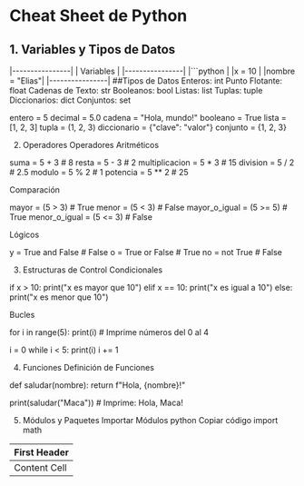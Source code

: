 # Cheat Sheet de Python

## 1. Variables y Tipos de Datos
|----------------|
| Variables      |
|----------------|
|```python       |
|x = 10          |
|nombre = "Elias"|
|----------------| 
##Tipos de Datos
Enteros: int
Punto Flotante: float
Cadenas de Texto: str
Booleanos: bool
Listas: list
Tuplas: tuple
Diccionarios: dict
Conjuntos: set

entero = 5
decimal = 5.0
cadena = "Hola, mundo!"
booleano = True
lista = [1, 2, 3]
tupla = (1, 2, 3)
diccionario = {"clave": "valor"}
conjunto = {1, 2, 3}


2. Operadores
Operadores Aritméticos

suma = 5 + 3        # 8
resta = 5 - 3       # 2
multiplicacion = 5 * 3  # 15
division = 5 / 2    # 2.5
modulo = 5 % 2      # 1
potencia = 5 ** 2   # 25


Comparación

mayor = (5 > 3)    # True
menor = (5 < 3)    # False
mayor_o_igual = (5 >= 5) # True
menor_o_igual = (5 <= 3) # False


Lógicos

y = True and False   # False
o = True or False    # True
no = not True        # False

3. Estructuras de Control
Condicionales

if x > 10:
    print("x es mayor que 10")
elif x == 10:
    print("x es igual a 10")
else:
    print("x es menor que 10")

Bucles

for i in range(5):
    print(i)  # Imprime números del 0 al 4

i = 0
while i < 5:
    print(i)
    i += 1

4. Funciones
Definición de Funciones

def saludar(nombre):
    return f"Hola, {nombre}!"

print(saludar("Maca"))  # Imprime: Hola, Maca!


5. Módulos y Paquetes
Importar Módulos
python
Copiar código
import math


| First Header  |
| ------------- |
| Content Cell  | 


